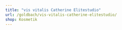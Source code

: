 ```yaml
---
title: "vis vitalis Catherine Elitestudio"
url: /goldbach/vis-vitalis-catherine-elitestudio/
shop: Kosmetik
---
```


